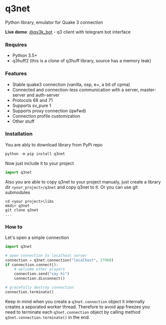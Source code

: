 # q3net
Python library, emulator for Quake 3 connection

**Live demo**: [@qv3k_bot](https://t.me/qv3k_bot) - q3 client with telegram bot interface

### Requires
- Python 3.5+
- q3huff2 (this is a clone of q3huff library, source has a memory leak)

### Features
- Stable quake3 connection (vanilla, osp, e+, a bit of cpma)
- Connected and connection-less communication with a server, master-server and auth-server
- Protocols 68 and 71
- Supports sv_pure 1
- Supports proxy connection (qwfwd)
- Connection profile customization
- Other stuff

### Installation
You are ably to download library from PyPi repo
```python
python -m pip install q3net
```
Now just include it to your project
```python
import q3net
```
Also you are able to copy q3net to your project manualy, just create a library dir `<your_project>/q3net` and copy q3net to it. Or you can use git submodules
```
cd <your project>\libs
mkdir q3net
git clone q3net
...
```

### How to
Let's open a simple connection
```python
import q3net

# open connection to localhost server
connection = q3net.connection("localhost", 27960)
if connection.connect():
    # welcome other players
    connection.send("say hi")
    connection.disconnect()

# gracefully destroy connection
connection.terminate()
```
Keep in mind when you create a `q3net.connection` object it internally creates a seporated worker thread. Therefore to avoid app freezes you need to terminate each `q3net.connection` object by calling method `q3net.connection.terminate()` in the end.


